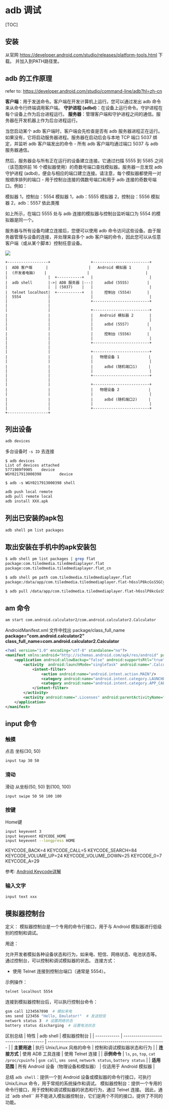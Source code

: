 # adb 调试

[TOC]

## 安装
从官网 https://developer.android.com/studio/releases/platform-tools.html 下载。 并加入到PATH路径里。

## adb 的工作原理
refer to: https://developer.android.com/studio/command-line/adb?hl=zh-cn

**客户端**：用于发送命令。客户端在开发计算机上运行。您可以通过发出 adb 命令来从命令行终端调用客户端。
**守护进程 (adbd)**：在设备上运行命令。守护进程在每个设备上作为后台进程运行。
**服务器**：管理客户端和守护进程之间的通信。服务器在开发机器上作为后台进程运行。

当您启动某个 adb 客户端时，客户端会先检查是否有 adb 服务器进程正在运行。如果没有，它将启动服务器进程。服务器在启动后会与本地 TCP 端口 5037 绑定，并监听 adb 客户端发出的命令 - 所有 adb 客户端均通过端口 5037 与 adb 服务器通信。

然后，服务器会与所有正在运行的设备建立连接。它通过扫描 5555 到 5585 之间（该范围供前 16 个模拟器使用）的奇数号端口查找模拟器。服务器一旦发现 adb 守护进程 (adbd)，便会与相应的端口建立连接。请注意，每个模拟器都使用一对按顺序排列的端口 - 用于控制台连接的偶数号端口和用于 adb 连接的奇数号端口。例如：

模拟器 1，控制台：5554
模拟器 1，adb：5555
模拟器 2，控制台：5556
模拟器 2，adb：5557
依此类推

如上所示，在端口 5555 处与 adb 连接的模拟器与控制台监听端口为 5554 的模拟器是同一个。

服务器与所有设备均建立连接后，您便可以使用 adb 命令访问这些设备。由于服务器管理与设备的连接，并处理来自多个 adb 客户端的命令，因此您可以从任意客户端（或从某个脚本）控制任意设备。

![](images/adb/adb.webp)


```
+------------------+                  +-------------------------+
|  ADB 客户端      |                  |   Android 模拟器 1       |
|  (开发者电脑)    |                  |                         |
|                  |  +-----------+   |                         |
|  adb shell       |->| ADB 服务器 |---|     adbd (5555)        |
|                  |  | (5037)    |   |                         |
|  telnet localhost|  +-----------+   |     控制台 (5554)       |
|  5554            |                  |                         |
|                  |                  +-------------------------+
|                  |
|                  |                  +-------------------------+
|                  |                  |   Android 模拟器 2       |
|                  |                  |                         |
|                  |                  |     adbd (5557)        |
|                  |                  |                         |
|                  |                  |     控制台 (5556)       |
|                  |                  |                         |
|                  |                  +-------------------------+
|                  |
|                  |                  +-------------------------+
|                  |                  |   物理设备 1             |
|                  |                  |                         |
|                  |                  |     adbd (随机端口1)     |
|                  |                  |                         |
|                  |                  +-------------------------+
|                  |
|                  |                  +-------------------------+
|                  |                  |   物理设备 2             |
|                  |                  |                         |
|                  |                  |     adbd (随机端口2)     |
|                  |                  |                         |
|                  |                  +-------------------------+
+------------------+
```

## 列出设备
```sh
adb devices
```

多台设备时 `-s ID` 去连接
```
$ adb devices
List of devices attached
5771989f9905    device
WGY0217913000398        device

$ adb -s WGY0217913000398 shell
```

```sh
adb push local remote
adb pull remote local
adb install XXX.apk
```

##  列出已安装的apk包
```sh
adb shell pm list packages
```

## 取出安装在手机中的apk安装包
```sh
$ adb shell pm list packages | grep flat
package:com.tiledmedia.tiledmediaplayer.flat
package:com.tiledmedia.tiledmediaplayer.flat_cn

$ adb shell pm path com.tiledmedia.tiledmediaplayer.flat
package:/data/app/com.tiledmedia.tiledmediaplayer.flat-h6sslP8kcGsS5GCyx0hAFg==/base.apk

$ adb pull /data/app/com.tiledmedia.tiledmediaplayer.flat-h6sslP8kcGsS5GCyx0hAFg==/base.apk com.tiledmedia.tiledmediaplayer.flat.apk
```

## am 命令
```sh
am start com.android.calculator2/com.android.calculator2.Calculator
```

AndroidManifest.xml 文件中找出 package/class_full_name
**package="com.android.calculator2"**
**class_full_name=com.android.calculator2.Calculator**

```xml
<?xml version="1.0" encoding="utf-8" standalone="no"?>
<manifest xmlns:android="http://schemas.android.com/apk/res/android" package="com.android.calculator2">
    <application android:allowBackup="false" android:supportsRtl="true">
        <activity  android:launchMode="singleTask" android:name=".Calculator">
            <intent-filter>
                <action android:name="android.intent.action.MAIN"/>
                <category android:name="android.intent.category.LAUNCHER"/>
                <category android:name="android.intent.category.APP_CALCULATOR"/>
            </intent-filter>
        </activity>
        <activity android:name=".Licenses" android:parentActivityName=".Calculator"/>
    </application>
</manifest>
```

## input 命令
### 触摸
点击 坐标(30, 50)
```sh
input tap 30 50
```

### 滑动
滑动 从坐标(50, 50) 到(100, 100)
```sh
input swipe 50 50 100 100
```

### 按键
Home键
```sh
input keyevent 3
input keyevent KEYCODE_HOME
input keyevent --longpress HOME
```

KEYCODE_BACK=4
KEYCODE_CALL=5
KEYCODE_SEARCH=84
KEYCODE_VOLUME_UP=24
KEYCODE_VOLUME_DOWN=25
KEYCODE_0=7
KEYCODE_A=29


参考: [Android Keycode详解](https://blog.csdn.net/huiguixian/article/details/8550170)

### 输入文字
```sh
input text xxx
```


## 模拟器控制台
定义： 模拟器控制台是一个专用的命令行接口，用于与 Android 模拟器进行低级别的控制和调试。

用途：

允许开发者模拟各种设备状态和行为，如来电、短信、网络状态、电池状态等。
通过控制台，可以控制和调试模拟器的状态。
连接方式：
- 使用 Telnet 连接到控制台端口（通常是 5554）。

示例操作：
```bash
telnet localhost 5554
```

连接到模拟器控制台后，可以执行控制台命令：
```bash
gsm call 1234567890  # 模拟来电
sms send 123456 "Hello, Emulator!"  # 发送短信
network status 3  # 设置网络状态
battery status discharging  # 设置电池状态
```

区别总结
|     特性     |               adb shell                |                        模拟器控制台                        |
| ------------ | -------------------------------------- | ---------------------------------------------------------- |
| **主要用途** | 执行 Unix/Linux 风格的命令             | 控制和调试模拟器状态和行为                                 |
| **连接方式** | 使用 ADB 工具连接                      | 使用 Telnet 连接                                           |
| **示例命令** | `ls`, `ps`, `top`, `cat /proc/cpuinfo` | `gsm call`, `sms send`, `network status`, `battery status` |
| **适用范围** | 所有 Android 设备（物理设备和模拟器）  | 仅适用于 Android 模拟器                                    |

总结
`adb shell`：提供一个到 Android 设备或模拟器的命令行接口，可执行 Unix/Linux 命令，用于常规的系统操作和调试。
模拟器控制台：提供一个专用的命令行接口，用于控制和调试模拟器的状态和行为，通过 Telnet 连接。
因此，通过 `adb shell`` 并不能进入模拟器控制台，它们是两个不同的接口，提供了不同的功能。


